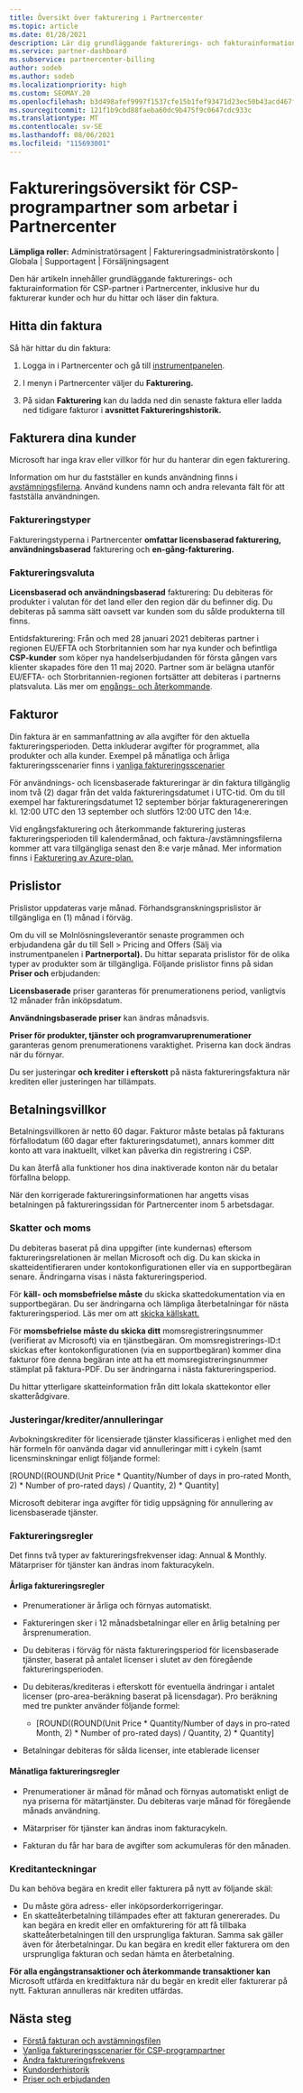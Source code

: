 ```yaml
---
title: Översikt över fakturering i Partnercenter
ms.topic: article
ms.date: 01/28/2021
description: Lär dig grundläggande fakturerings- och fakturainformation för CSP-partner i Partnercenter. Omfattar hur du fakturerar kunder och hur du hittar och läser din faktura.
ms.service: partner-dashboard
ms.subservice: partnercenter-billing
author: sodeb
ms.author: sodeb
ms.localizationpriority: high
ms.custom: SEOMAY.20
ms.openlocfilehash: b3d498afef9997f1537cfe15b1fef93471d23ec50b43acd467f0e1c7aafd1434
ms.sourcegitcommit: 121f1b9cbd88faeba60dc9b475f9c0647cdc933c
ms.translationtype: MT
ms.contentlocale: sv-SE
ms.lasthandoff: 08/06/2021
ms.locfileid: "115693001"
---
```

# <a name="billing-overview-for-csp-program-partners-working-in-partner-center"></a>Faktureringsöversikt för CSP-programpartner som arbetar i Partnercenter 

**Lämpliga roller:** Administratörsagent | Faktureringsadministratörskonto | Globala | Supportagent | Försäljningsagent

Den här artikeln innehåller grundläggande fakturerings- och fakturainformation för CSP-partner i Partnercenter, inklusive hur du fakturerar kunder och hur du hittar och läser din faktura.


## <a name="find-your-bill"></a>Hitta din faktura

Så här hittar du din faktura:

1. Logga in i Partnercenter och gå till [instrumentpanelen](https://partner.microsoft.com/dashboard/home).

2. I menyn i Partnercenter väljer du **Fakturering.**

3. På sidan **Fakturering** kan du ladda ned din senaste faktura eller ladda ned tidigare fakturor i **avsnittet Faktureringshistorik.**

## <a name="bill-your-customers"></a>Fakturera dina kunder

Microsoft har inga krav eller villkor för hur du hanterar din egen fakturering.

Information om hur du fastställer en kunds användning finns i [avstämningsfilerna](#find-your-bill). Använd kundens namn och andra relevanta fält för att fastställa användningen.

### <a name="billing-types"></a>Faktureringstyper

Faktureringstyperna i Partnercenter **omfattar licensbaserad fakturering,** **användningsbaserad** fakturering och **en-gång-fakturering.** 

### <a name="billing-currency"></a>Faktureringsvaluta

**Licensbaserad och användningsbaserad** fakturering: Du debiteras för produkter i valutan för det land eller den region där du befinner dig. Du debiteras på samma sätt oavsett var kunden som du sålde produkterna till finns.

Entidsfakturering: Från och med 28 januari 2021 debiteras partner i regionen EU/EFTA och Storbritannien som har nya kunder och befintliga **CSP-kunder** som köper nya handelserbjudanden för första gången vars klienter skapades före den 11 maj 2020. Partner som är belägna utanför EU/EFTA- och Storbritannien-regionen fortsätter att debiteras i partnerns platsvaluta. Läs mer om [engångs- och återkommande](azure-plan-billing.md). 

## <a name="invoices"></a>Fakturor

Din faktura är en sammanfattning av alla avgifter för den aktuella faktureringsperioden. Detta inkluderar avgifter för programmet, alla produkter och alla kunder. Exempel på månatliga och årliga faktureringsscenarier finns i [vanliga faktureringsscenarier](common-billing-scenarios.md)

För användnings- och licensbaserade faktureringar är din faktura tillgänglig inom två (2) dagar från det valda faktureringsdatumet i UTC-tid. Om du till exempel har faktureringsdatumet 12 september börjar fakturagenereringen kl. 12:00 UTC den 13 september och slutförs 12:00 UTC den 14:e. 

Vid engångsfakturering och återkommande fakturering justeras faktureringsperioden till kalendermånad, och faktura-/avstämningsfilerna kommer att vara tillgängliga senast den 8:e varje månad. Mer information finns i [Fakturering av Azure-plan.](azure-plan-billing.md) 

## <a name="price-lists"></a>Prislistor

Prislistor uppdateras varje månad. Förhandsgranskningsprislistor är tillgängliga en (1) månad i förväg.

Om du vill se Molnlösningsleverantör senaste programmen och erbjudandena går du till Sell > Pricing and Offers (Sälj via instrumentpanelen i **Partnerportal).** Du hittar separata prislistor för de olika typer av produkter som är tillgängliga. Följande prislistor finns på sidan **Priser och** erbjudanden:

**Licensbaserade** priser garanteras för prenumerationens period, vanligtvis 12 månader från inköpsdatum. 

**Användningsbaserade priser** kan ändras månadsvis.

**Priser för produkter, tjänster och programvaruprenumerationer** garanteras genom prenumerationens varaktighet. Priserna kan dock ändras när du förnyar.

Du ser justeringar **och krediter** **i efterskott** på nästa faktureringsfaktura när krediten eller justeringen har tillämpats.

## <a name="payment-terms"></a>Betalningsvillkor

Betalningsvillkoren är netto 60 dagar. Fakturor måste betalas på fakturans förfallodatum (60 dagar efter faktureringsdatumet), annars kommer ditt konto att vara inaktuellt, vilket kan påverka din registrering i CSP. 

Du kan återfå alla funktioner hos dina inaktiverade konton när du betalar förfallna belopp.

När den korrigerade faktureringsinformationen har angetts visas betalningen på faktureringssidan för Partnercenter inom 5 arbetsdagar.

### <a name="taxes-and-vat"></a>Skatter och moms

Du debiteras baserat på dina uppgifter (inte kundernas) eftersom faktureringsrelationen är mellan Microsoft och dig. Du kan skicka in skatteidentifieraren under kontokonfigurationen eller via en supportbegäran senare. Ändringarna visas i nästa faktureringsperiod.

För **käll- och momsbefrielse måste** du skicka skattedokumentation via en supportbegäran. Du ser ändringarna och lämpliga återbetalningar för nästa faktureringsperiod. Läs mer om att [skicka källskatt.](withholding-tax-credit-form.md) 

För **momsbefrielse måste du skicka ditt** momsregistreringsnummer (verifierat av Microsoft) via en tjänstbegäran.  Om momsregistrerings-ID:t skickas efter kontokonfigurationen (via en supportbegäran) kommer dina fakturor före denna begäran inte att ha ett momsregistreringsnummer stämplat på faktura-PDF. Du ser ändringarna i nästa faktureringsperiod.

Du hittar ytterligare skatteinformation från ditt lokala skattekontor eller skatterådgivare.

### <a name="adjustmentscreditscancellations"></a>Justeringar/krediter/annulleringar

Avbokningskrediter för licensierade tjänster klassificeras i enlighet med den här formeln för oanvända dagar vid annulleringar mitt i cykeln (samt licensminskningar enligt följande formel:

[ROUND((ROUND(Unit Price * Quantity/Number of days in pro-rated Month, 2) * Number of pro-rated days) / Quantity, 2) * Quantity] 

Microsoft debiterar inga avgifter för tidig uppsägning för annullering av licensbaserade tjänster.

### <a name="billing-rules"></a>Faktureringsregler

Det finns två typer av faktureringsfrekvenser idag: Annual & Monthly.  
Mätarpriser för tjänster kan ändras inom fakturacykeln.

#### <a name="annual-billing-rules"></a>Årliga faktureringsregler 

- Prenumerationer är årliga och förnyas automatiskt.  

- Faktureringen sker i 12 månadsbetalningar eller en årlig betalning per årsprenumeration. 

- Du debiteras i förväg för nästa faktureringsperiod för licensbaserade tjänster, baserat på antalet licenser i slutet av den föregående faktureringsperioden. 

- Du debiteras/krediteras i efterskott för eventuella ändringar i antalet licenser (pro-area-beräkning baserat på licensdagar). Pro beräkning med tre punkter använder följande formel: 

  - [ROUND((ROUND(Unit Price * Quantity/Number of days in pro-rated Month, 2) * Number of pro-rated days) / Quantity, 2) * Quantity] 

- Betalningar debiteras för sålda licenser, inte etablerade licenser 

#### <a name="monthly-billing-rules"></a>Månatliga faktureringsregler 

- Prenumerationer är månad för månad och förnyas automatiskt enligt de nya priserna för mätartjänster. Du debiteras varje månad för föregående månads användning. 

- Mätarpriser för tjänster kan ändras inom fakturacykeln. 

- Fakturan du får har bara de avgifter som ackumuleras för den månaden. 


### <a name="credit-notes"></a>Kreditanteckningar

Du kan behöva begära en kredit eller fakturera på nytt av följande skäl:

- Du måste göra adress- eller inköpsorderkorrigeringar.
- En skatteåterbetalning tillämpades efter att fakturan genererades. Du kan begära en kredit eller en omfakturering för att få tillbaka skatteåterbetalningen till den ursprungliga fakturan. Samma sak gäller även för återbetalningar. Du kan begära en kredit eller fakturera om den ursprungliga fakturan och sedan hämta en återbetalning.

**För alla engångstransaktioner och återkommande transaktioner kan** Microsoft utfärda en kreditfaktura när du begär en kredit eller fakturerar på nytt. Fakturan annulleras när krediten utfärdas. 

## <a name="next-steps"></a>Nästa steg

- [Förstå fakturan och avstämningsfilen](read-your-bill.md)
- [Vanliga faktureringsscenarier för CSP-programpartner](common-billing-scenarios.md)
- [Ändra faktureringsfrekvens](common-billing-scenarios.md)
- [Kundorderhistorik](csp-offers.md) 
- [Priser och erbjudanden](pricing-and-offers.md)
